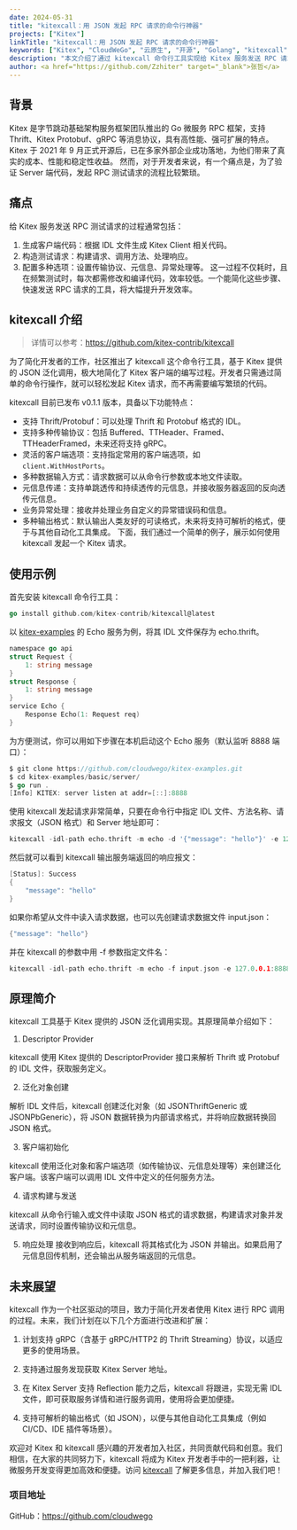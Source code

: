 ```yaml
---
date: 2024-05-31
title: "kitexcall：用 JSON 发起 RPC 请求的命令行神器"
projects: ["Kitex"]
linkTitle: "kitexcall：用 JSON 发起 RPC 请求的命令行神器"
keywords: ["Kitex", "CloudWeGo", "云原生", "开源", "Golang", "kitexcall", "RPC", "命令行"]
description: "本文介绍了通过 kitexcall 命令行工具实现给 Kitex 服务发送 RPC 请求及其原理"
author: <a href="https://github.com/Zzhiter" target="_blank">张哲</a>
---
```


## 背景

Kitex 是字节跳动基础架构服务框架团队推出的 Go 微服务 RPC 框架，支持 Thrift、Kitex Protobuf、gRPC 等消息协议，具有高性能、强可扩展的特点。Kitex 于 2021 年 9 月正式开源后，已在多家外部企业成功落地，为他们带来了真实的成本、性能和稳定性收益。
然而，对于开发者来说，有一个痛点是，为了验证 Server 端代码，发起 RPC 测试请求的流程比较繁琐。

## 痛点

给 Kitex 服务发送 RPC 测试请求的过程通常包括：
1. 生成客户端代码：根据 IDL 文件生成 Kitex Client 相关代码。
2. 构造测试请求：构建请求、调用方法、处理响应。
3. 配置多种选项：设置传输协议、元信息、异常处理等。
这一过程不仅耗时，且在频繁测试时，每次都需修改和编译代码，效率较低。一个能简化这些步骤、快速发送 RPC 请求的工具，将大幅提升开发效率。

## kitexcall 介绍

> 详情可以参考：https://github.com/kitex-contrib/kitexcall

为了简化开发者的工作，社区推出了 kitexcall 这个命令行工具，基于 Kitex 提供的 JSON 泛化调用，极大地简化了 Kitex 客户端的编写过程。开发者只需通过简单的命令行操作，就可以轻松发起 Kitex 请求，而不再需要编写繁琐的代码。

kitexcall 目前已发布 v0.1.1 版本，具备以下功能特点：
- 支持 Thrift/Protobuf：可以处理 Thrift 和 Protobuf 格式的 IDL。
- 支持多种传输协议：包括 Buffered、TTHeader、Framed、TTHeaderFramed，未来还将支持 gRPC。
- 灵活的客户端选项：支持指定常用的客户端选项，如 `client.WithHostPorts`。
- 多种数据输入方式：请求数据可以从命令行参数或本地文件读取。
- 元信息传递：支持单跳透传和持续透传的元信息，并接收服务器返回的反向透传元信息。
- 业务异常处理：接收并处理业务自定义的异常错误码和信息。
- 多种输出格式：默认输出人类友好的可读格式，未来将支持可解析的格式，便于与其他自动化工具集成。
下面，我们通过一个简单的例子，展示如何使用 kitexcall 发起一个 Kitex 请求。

## 使用示例
首先安装 kitexcall 命令行工具：
```go
go install github.com/kitex-contrib/kitexcall@latest
```

以  [kitex-examples](https://github.com/cloudwego/kitex-examples) 的 Echo 服务为例，将其 IDL 文件保存为 echo.thrift。

```go
namespace go api
struct Request {
    1: string message
}
struct Response {
    1: string message
}
service Echo {
    Response Echo(1: Request req)
}
```

为方便测试，你可以用如下步骤在本机启动这个 Echo 服务（默认监听 8888 端口）：

```go
$ git clone https://github.com/cloudwego/kitex-examples.git
$ cd kitex-examples/basic/server/
$ go run .
[Info] KITEX: server listen at addr=[::]:8888
```

使用 kitexcall 发起请求非常简单，只要在命令行中指定 IDL 文件、方法名称、请求报文（JSON 格式）和 Server 地址即可：

```go
kitexcall -idl-path echo.thrift -m echo -d '{"message": "hello"}' -e 127.0.0.1:8888
```

然后就可以看到 kitexcall 输出服务端返回的响应报文：

```go
[Status]: Success
{
    "message": "hello"
}
```

如果你希望从文件中读入请求数据，也可以先创建请求数据文件 input.json：

```go
{"message": "hello"}
```

并在 kitexcall 的参数中用 -f 参数指定文件名：

```go
kitexcall -idl-path echo.thrift -m echo -f input.json -e 127.0.0.1:8888
```

## 原理简介
kitexcall 工具基于 Kitex 提供的 JSON 泛化调用实现。其原理简单介绍如下：

1. Descriptor Provider

kitexcall 使用 Kitex 提供的 DescriptorProvider 接口来解析 Thrift 或 Protobuf 的 IDL 文件，获取服务定义。

2. 泛化对象创建

解析 IDL 文件后，kitexcall 创建泛化对象（如 JSONThriftGeneric 或 JSONPbGeneric），将 JSON 数据转换为内部请求格式，并将响应数据转换回 JSON 格式。

3. 客户端初始化

kitexcall 使用泛化对象和客户端选项（如传输协议、元信息处理等）来创建泛化客户端。该客户端可以调用 IDL 文件中定义的任何服务方法。

4. 请求构建与发送

kitexcall 从命令行输入或文件中读取 JSON 格式的请求数据，构建请求对象并发送请求，同时设置传输协议和元信息。

5. 响应处理
接收到响应后，kitexcall 将其格式化为 JSON 并输出。如果启用了元信息回传机制，还会输出从服务端返回的元信息。

## 未来展望
kitexcall 作为一个社区驱动的项目，致力于简化开发者使用 Kitex 进行 RPC 调用的过程。未来，我们计划在以下几个方面进行改进和扩展：
1. 计划支持 gRPC（含基于 gRPC/HTTP2 的 Thrift Streaming）协议，以适应更多的使用场景。

2. 支持通过服务发现获取 Kitex Server 地址。

3. 在 Kitex Server 支持 Reflection 能力之后，kitexcall 将跟进，实现无需 IDL 文件，即可获取服务详情和进行服务调用，使用将会更加便捷。

4. 支持可解析的输出格式（如 JSON），以便与其他自动化工具集成（例如 CI/CD、IDE 插件等场景）。

欢迎对 Kitex 和 kitexcall 感兴趣的开发者加入社区，共同贡献代码和创意。我们相信，在大家的共同努力下，kitexcall 将成为 Kitex 开发者手中的一把利器，让微服务开发变得更加高效和便捷。访问 [kitexcall](https://github.com/kitex-contrib/kitexcall) 了解更多信息，并加入我们吧！

### 项目地址
GitHub：https://github.com/cloudwego
